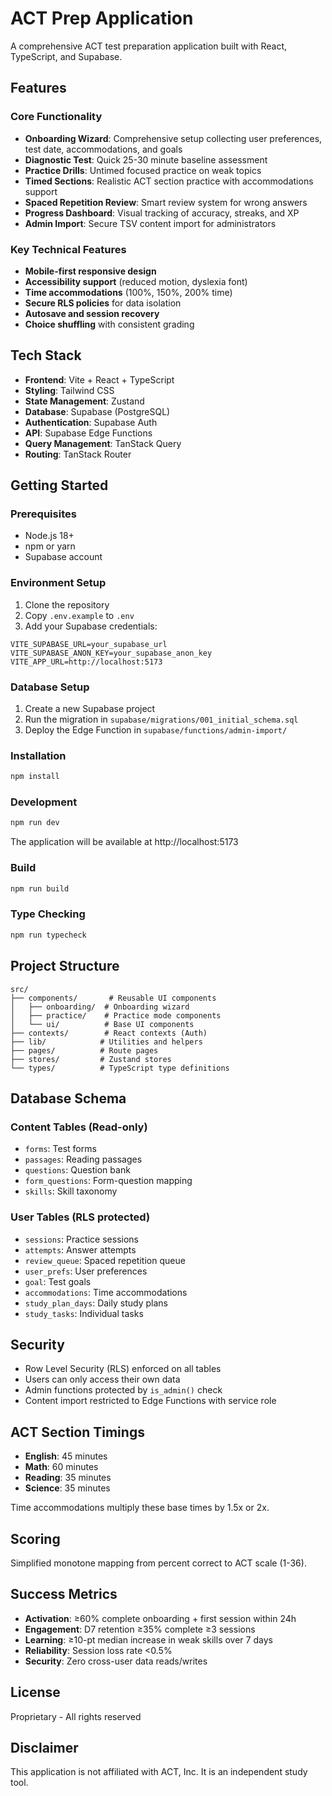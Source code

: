 # ACT Prep Application

A comprehensive ACT test preparation application built with React, TypeScript, and Supabase.

## Features

### Core Functionality
- **Onboarding Wizard**: Comprehensive setup collecting user preferences, test date, accommodations, and goals
- **Diagnostic Test**: Quick 25-30 minute baseline assessment
- **Practice Drills**: Untimed focused practice on weak topics
- **Timed Sections**: Realistic ACT section practice with accommodations support
- **Spaced Repetition Review**: Smart review system for wrong answers
- **Progress Dashboard**: Visual tracking of accuracy, streaks, and XP
- **Admin Import**: Secure TSV content import for administrators

### Key Technical Features
- **Mobile-first responsive design**
- **Accessibility support** (reduced motion, dyslexia font)
- **Time accommodations** (100%, 150%, 200% time)
- **Secure RLS policies** for data isolation
- **Autosave and session recovery**
- **Choice shuffling** with consistent grading

## Tech Stack

- **Frontend**: Vite + React + TypeScript
- **Styling**: Tailwind CSS
- **State Management**: Zustand
- **Database**: Supabase (PostgreSQL)
- **Authentication**: Supabase Auth
- **API**: Supabase Edge Functions
- **Query Management**: TanStack Query
- **Routing**: TanStack Router

## Getting Started

### Prerequisites

- Node.js 18+
- npm or yarn
- Supabase account

### Environment Setup

1. Clone the repository
2. Copy `.env.example` to `.env`
3. Add your Supabase credentials:
```env
VITE_SUPABASE_URL=your_supabase_url
VITE_SUPABASE_ANON_KEY=your_supabase_anon_key
VITE_APP_URL=http://localhost:5173
```

### Database Setup

1. Create a new Supabase project
2. Run the migration in `supabase/migrations/001_initial_schema.sql`
3. Deploy the Edge Function in `supabase/functions/admin-import/`

### Installation

```bash
npm install
```

### Development

```bash
npm run dev
```

The application will be available at http://localhost:5173

### Build

```bash
npm run build
```

### Type Checking

```bash
npm run typecheck
```

## Project Structure

```
src/
├── components/       # Reusable UI components
│   ├── onboarding/  # Onboarding wizard
│   ├── practice/    # Practice mode components
│   └── ui/          # Base UI components
├── contexts/        # React contexts (Auth)
├── lib/            # Utilities and helpers
├── pages/          # Route pages
├── stores/         # Zustand stores
└── types/          # TypeScript type definitions
```

## Database Schema

### Content Tables (Read-only)
- `forms`: Test forms
- `passages`: Reading passages
- `questions`: Question bank
- `form_questions`: Form-question mapping
- `skills`: Skill taxonomy

### User Tables (RLS protected)
- `sessions`: Practice sessions
- `attempts`: Answer attempts
- `review_queue`: Spaced repetition queue
- `user_prefs`: User preferences
- `goal`: Test goals
- `accommodations`: Time accommodations
- `study_plan_days`: Daily study plans
- `study_tasks`: Individual tasks

## Security

- Row Level Security (RLS) enforced on all tables
- Users can only access their own data
- Admin functions protected by `is_admin()` check
- Content import restricted to Edge Functions with service role

## ACT Section Timings

- **English**: 45 minutes
- **Math**: 60 minutes
- **Reading**: 35 minutes
- **Science**: 35 minutes

Time accommodations multiply these base times by 1.5x or 2x.

## Scoring

Simplified monotone mapping from percent correct to ACT scale (1-36).

## Success Metrics

- **Activation**: ≥60% complete onboarding + first session within 24h
- **Engagement**: D7 retention ≥35% complete ≥3 sessions
- **Learning**: ≥10-pt median increase in weak skills over 7 days
- **Reliability**: Session loss rate <0.5%
- **Security**: Zero cross-user data reads/writes

## License

Proprietary - All rights reserved

## Disclaimer

This application is not affiliated with ACT, Inc. It is an independent study tool.